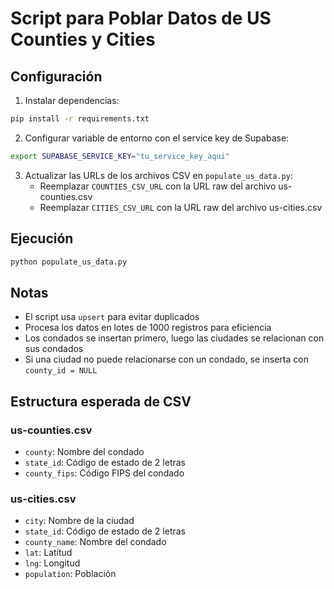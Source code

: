 # Script para Poblar Datos de US Counties y Cities

## Configuración

1. Instalar dependencias:
```bash
pip install -r requirements.txt
```

2. Configurar variable de entorno con el service key de Supabase:
```bash
export SUPABASE_SERVICE_KEY="tu_service_key_aqui"
```

3. Actualizar las URLs de los archivos CSV en `populate_us_data.py`:
   - Reemplazar `COUNTIES_CSV_URL` con la URL raw del archivo us-counties.csv
   - Reemplazar `CITIES_CSV_URL` con la URL raw del archivo us-cities.csv

## Ejecución

```bash
python populate_us_data.py
```

## Notas

- El script usa `upsert` para evitar duplicados
- Procesa los datos en lotes de 1000 registros para eficiencia
- Los condados se insertan primero, luego las ciudades se relacionan con sus condados
- Si una ciudad no puede relacionarse con un condado, se inserta con `county_id = NULL`

## Estructura esperada de CSV

### us-counties.csv
- `county`: Nombre del condado
- `state_id`: Código de estado de 2 letras
- `county_fips`: Código FIPS del condado

### us-cities.csv  
- `city`: Nombre de la ciudad
- `state_id`: Código de estado de 2 letras
- `county_name`: Nombre del condado
- `lat`: Latitud
- `lng`: Longitud
- `population`: Población